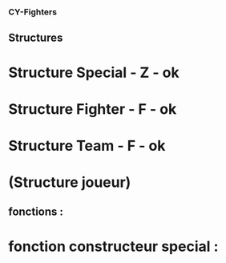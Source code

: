 ### CY-Fighters
## Structures
# Structure Special - Z - ok
# Structure Fighter - F - ok
# Structure Team - F - ok
# (Structure joueur) 
## fonctions  :
# fonction constructeur special :


